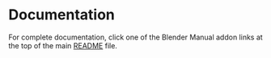 # Documentation

For complete documentation, click one of the Blender Manual addon links at the top of the main [README](../README.md) file.
